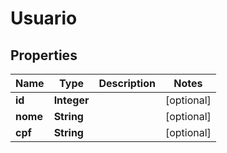 

# Usuario


## Properties

| Name | Type | Description | Notes |
|------------ | ------------- | ------------- | -------------|
|**id** | **Integer** |  |  [optional] |
|**nome** | **String** |  |  [optional] |
|**cpf** | **String** |  |  [optional] |



